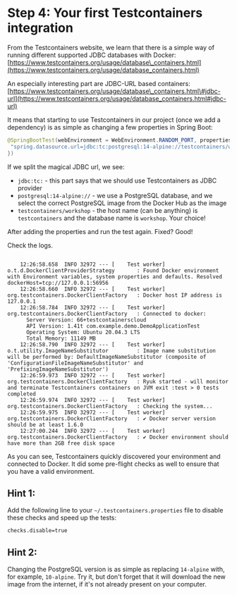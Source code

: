 # Step 4: Your first Testcontainers integration

From the Testcontainers website, we learn that there is a simple way of running different supported JDBC databases with Docker:  
[https://www.testcontainers.org/usage/database\_containers.html](https://www.testcontainers.org/usage/database_containers.html)

An especially interesting part are JDBC-URL based containers:  
[https://www.testcontainers.org/usage/database\_containers.html\#jdbc-url](https://www.testcontainers.org/usage/database_containers.html#jdbc-url)

It means that starting to use Testcontainers in our project \(once we add a dependency\) is as simple as changing a few properties in Spring Boot:

```java
@SpringBootTest(webEnvironment = WebEnvironment.RANDOM_PORT, properties = {
 "spring.datasource.url=jdbc:tc:postgresql:14-alpine://testcontainers/workshop"
})
```

If we split the magical JDBC url, we see:

* `jdbc:tc:` - this part says that we should use Testcontainers as JDBC provider
* `postgresql:14-alpine://` - we use a PostgreSQL database, and we select the correct PostgreSQL image from the Docker Hub as the image
* `testcontainers/workshop` - the host name \(can be anything\) is `testcontainers` and the database name is `workshop`. Your choice!

After adding the properties and run the test again. Fixed? Good!

Check the logs.

```text
                   
    12:26:58.658  INFO 32972 --- [    Test worker] o.t.d.DockerClientProviderStrategy       : Found Docker environment with Environment variables, system properties and defaults. Resolved dockerHost=tcp://127.0.0.1:56956
    12:26:58.660  INFO 32972 --- [    Test worker] org.testcontainers.DockerClientFactory   : Docker host IP address is 127.0.0.1
    12:26:58.784  INFO 32972 --- [    Test worker] org.testcontainers.DockerClientFactory   : Connected to docker:
      Server Version: 66+testcontainerscloud
      API Version: 1.41t com.example.demo.DemoApplicationTest
      Operating System: Ubuntu 20.04.3 LTS
      Total Memory: 11149 MB
    12:26:58.790  INFO 32972 --- [    Test worker] o.t.utility.ImageNameSubstitutor         : Image name substitution will be performed by: DefaultImageNameSubstitutor (composite of 'ConfigurationFileImageNameSubstitutor' and 'PrefixingImageNameSubstitutor')
    12:26:59.973  INFO 32972 --- [    Test worker] org.testcontainers.DockerClientFactory   : Ryuk started - will monitor and terminate Testcontainers containers on JVM exit :test > 0 tests completed
    12:26:59.974  INFO 32972 --- [    Test worker] org.testcontainers.DockerClientFactory   : Checking the system...
    12:26:59.975  INFO 32972 --- [    Test worker] org.testcontainers.DockerClientFactory   : ✔️ Docker server version should be at least 1.6.0
    12:27:00.244  INFO 32972 --- [    Test worker] org.testcontainers.DockerClientFactory   : ✔️ Docker environment should have more than 2GB free disk space

```

As you can see, Testcontainers quickly discovered your environment and connected to Docker. 
It did some pre-flight checks as well to ensure that you have a valid environment.

## Hint 1:

Add the following line to your `~/.testcontainers.properties` file to disable these checks and speed up the tests:

```text
checks.disable=true
```

## Hint 2:

Changing the PostgreSQL version is as simple as replacing `14-alpine` with, for example, `10-alpine`.
Try it, but don't forget that it will download the new image from the internet, if it's not already present on your computer.

